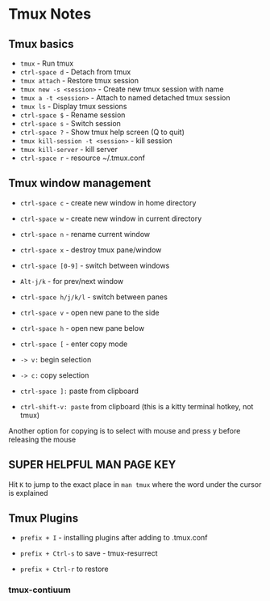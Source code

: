 # Tmux Notes

## Tmux basics

- `tmux` - Run tmux
- `ctrl-space d` - Detach from tmux
- `tmux attach` - Restore tmux session
- `tmux new -s <session>` - Create new tmux session with name
- `tmux a -t <session>` - Attach to named detached tmux session
- `tmux ls` - Display tmux sessions
- `ctrl-space $` - Rename session
- `ctrl-space s` - Switch session
- `ctrl-space ?` - Show tmux help screen (Q to quit)
- `tmux kill-session -t <session>` - kill session
- `tmux kill-server` - kill server
- `ctrl-space r` - resource ~/.tmux.conf

## Tmux window management

- `ctrl-space c` - create new window in home directory
- `ctrl-space w` - create new window in current directory
- `ctrl-space n` - rename current window
- `ctrl-space x` - destroy tmux pane/window
- `ctrl-space [0-9]` - switch between windows
- `Alt-j/k` - for prev/next window
- `ctrl-space h/j/k/l` - switch between panes
- `ctrl-space v` - open new pane to the side
- `ctrl-space h` - open new pane below

- `ctrl-space [` - enter copy mode
- `-> v:` begin selection
- `-> c:` copy selection
- `ctrl-space ]:` paste from clipboard
- `ctrl-shift-v: paste` from clipboard (this is a kitty terminal hotkey, not tmux)

Another option for copying is to select with mouse and press y before releasing the mouse

## SUPER HELPFUL MAN PAGE KEY

Hit `K` to jump to the exact place in `man tmux` where the word under the cursor is explained

## Tmux Plugins

- `prefix + I` - installing plugins after adding to .tmux.conf

- `prefix + Ctrl-s` to save - tmux-resurrect
- `prefix + Ctrl-r` to restore

### tmux-contiuum
